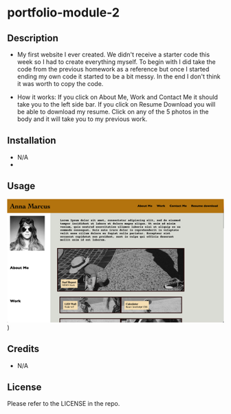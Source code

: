 # portfolio-module-2

## Description

- My first website I ever created. We didn't receive a starter code this week so I had to create everything myself. To begin with I did take the code from the previous homework as a reference but once I started ending my own code it started to be a bit messy. In the end I don't think it was worth to copy the code. 

- How it works: If you click on About Me, Work and Contact Me it should take you to the left side bar. If you click on Resume Download you will be able to download my resume. Click on any of the 5 photos in the body and it will take you to my previous work.

## Installation

- N/A
- 
## Usage

![alt text](assets/images/Screenshot%20.png) )
  
  ## Credits

- N/A

## License

Please refer to the LICENSE in the repo.
